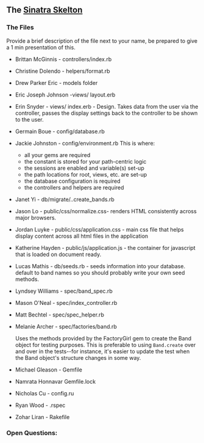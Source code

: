 ## The  [Sinatra Skelton](../../../sinatra-skeleton-mvc-challenge)

### The Files
Provide a brief description of the file next to your name, be prepared to give a 1 min presentation of this.

* Brittan McGinnis - controllers/index.rb
* Christine Dolendo - helpers/format.rb
* Drew Parker Eric - models folder
* Eric Joseph Johnson -views/ layout.erb
* Erin Snyder - views/ index.erb - Design. Takes data from the user via the controller, passes the display settings back to the controller to be shown to the user.
* Germain Boue - config/database.rb
* Jackie Johnston - config/environment.rb
This is where:
  - all your gems are required
  - the constant is stored for your path-centric logic
  - the sessions are enabled and variable(s) set-up
  - the path locations for root, views, etc. are set-up
  - the database configuration is required
  - the controllers and helpers are required
* Janet Yi - db/migrate/..create_bands.rb
* Jason Lo - public/css/normalize.css- renders HTML consistently across major browsers.
* Jordan Luyke - public/css/application.css - main css file that helps display content across all html files in the application
* Katherine Hayden - public/js/application.js - the container for javascript that is loaded on document ready.
* Lucas Mathis - db/seeds.rb - seeds information into your database. default to band names so you should probably write your own seed methods.
* Lyndsey Williams - spec/band_spec.rb
* Mason O'Neal - spec/index_controller.rb
* Matt Bechtel - spec/spec_helper.rb

* Melanie Archer - spec/factories/band.rb

  Uses the methods provided by the FactoryGirl gem to create
  the Band object for testing purposes. This is preferable to using `Band.create`
  over and over in the tests--for instance, it's easier to update the test when the Band object's
  structure changes in some way.

* Michael Gleason - Gemfile
* Namrata Honnavar Gemfile.lock
* Nicholas Cu - config.ru
* Ryan Wood - .rspec
* Zohar Liran - Rakefile

### Open Questions:


